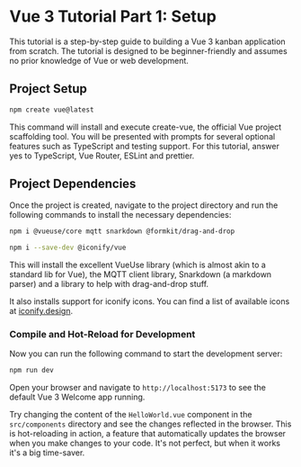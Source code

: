 # Vue 3 Tutorial Part 1: Setup

This tutorial is a step-by-step guide to building a Vue 3 kanban application from scratch. The tutorial is designed to be beginner-friendly and assumes no prior knowledge of Vue or web development.

## Project Setup

```sh
npm create vue@latest
```

This command will install and execute create-vue, the official Vue project scaffolding tool. You will be presented with prompts for several optional features such as TypeScript and testing support. For this tutorial, answer yes to TypeScript, Vue Router, ESLint and prettier.

## Project Dependencies

Once the project is created, navigate to the project directory and run the following commands to install the necessary dependencies:

```sh
npm i @vueuse/core mqtt snarkdown @formkit/drag-and-drop
```

```sh
npm i --save-dev @iconify/vue
```

This will install the excellent VueUse library (which is almost akin to a standard lib for Vue), the MQTT client library, Snarkdown (a markdown parser) and a library to help with drag-and-drop stuff.

It also installs support for iconify icons. You can find a list of available icons at [iconify.design](https://iconify.design/).

### Compile and Hot-Reload for Development

Now you can run the following command to start the development server:

```sh
npm run dev
```

Open your browser and navigate to `http://localhost:5173` to see the default Vue 3 Welcome app running.

Try changing the content of the `HelloWorld.vue` component in the `src/components` directory and see the changes reflected in the browser. This is hot-reloading in action, a feature that automatically updates the browser when you make changes to your code. It's not perfect, but when it works it's a big time-saver.
